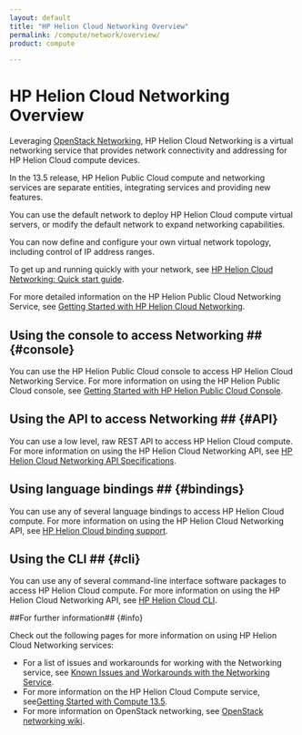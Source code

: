 ```yaml
---
layout: default
title: "HP Helion Cloud Networking Overview"
permalink: /compute/network/overview/
product: compute

---
```

# HP Helion Cloud Networking Overview #

Leveraging [OpenStack Networking](http://www.openstack.org/software/openstack-networking/), HP Helion Cloud Networking is a virtual networking service that provides network connectivity and addressing for HP Helion Cloud compute devices. 

In the 13.5 release, HP Helion Public Cloud compute and networking services are separate entities, integrating services and providing new features. 

You can use the default network to deploy HP Helion Cloud compute virtual servers, or modify the default network to expand networking capabilities.

You can now define and configure your own virtual network topology, including control of IP address ranges.

To get up and running quickly with your network, see [HP Helion Cloud Networking: Quick start guide](/compute/network-quick-start).

For more detailed information on the HP Helion Public Cloud Networking Service, see [Getting Started with HP Helion Cloud Networking](/compute/network/getting-started).

## Using the console to access Networking ## {#console}

You can use the HP Helion Public Cloud console to access HP Helion Cloud Networking Service. For more information on using the HP Helion Public Cloud console, see [Getting Started with HP Helion Public Cloud Console](/hpcloudconsole).


## Using the API to access Networking ## {#API}
 
You can use a low level, raw REST API to access HP Helion Cloud compute. For more information on using the HP Helion Cloud Networking API, see [HP Helion Cloud Networking API Specifications](/api/v13/networking).


## Using language bindings ## {#bindings}

You can use any of several language bindings to access HP Helion Cloud compute. For more information on using the HP Helion Cloud Networking API, see [HP Helion Cloud binding support](/bindings/).

## Using the CLI ## {#cli}

You can use any of several command-line interface software packages to access HP Helion Cloud compute. For more information on using the HP Helion Cloud Networking API, see [HP Helion Cloud CLI](/cli/).


##For further information## {#info} 

Check out the following pages for more information on using HP Helion Cloud Networking services:

- For a list of issues and workarounds for working with the Networking service, see [Known Issues and Workarounds with the Networking Service](/compute/known-issues/).
- For more information on the HP Helion Cloud Compute service, see[Getting Started with Compute 13.5](https://community.hpcloud.com/article/getting-started-compute-135).
- For more information on OpenStack networking, see [OpenStack networking wiki](https://wiki.openstack.org/wiki/Quantum).
